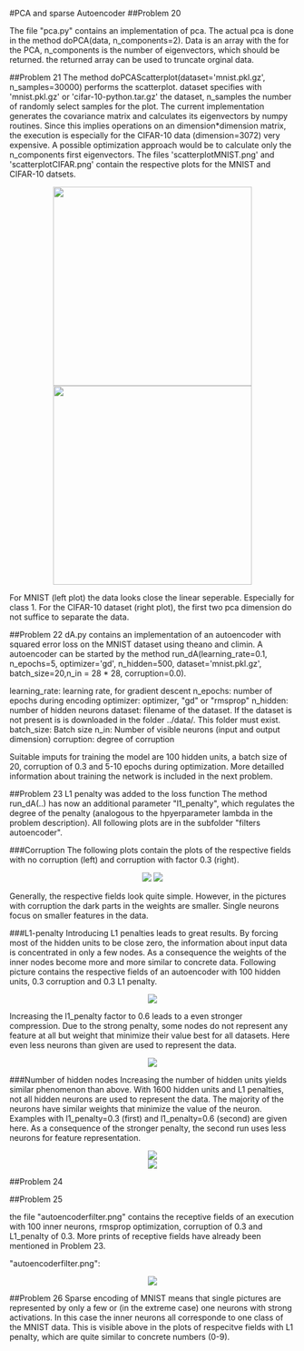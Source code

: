 #PCA and sparse Autoencoder
##Problem 20

The file "pca.py" contains an implementation of pca. The actual pca is done in the method doPCA(data, n_components=2). Data is an array with the for the PCA, n_components is the number of eigenvectors, which should be returned. the returned array can be used to truncate orginal data.

##Problem 21
The method doPCAScatterplot(dataset='mnist.pkl.gz', n_samples=30000) performs the scatterplot. dataset specifies with 'mnist.pkl.gz' or 'cifar-10-python.tar.gz' the dataset, n_samples the number of randomly select samples for the plot. The current implementation generates the covariance matrix and calculates its eigenvectors by numpy routines. Since this implies operations on an dimension*dimension matrix, the execution is especially for the CIFAR-10 data (dimension=3072) very expensive. A possible optimization approach would be to calculate only the n_components first eigenvectors.
The files 'scatterplotMNIST.png' and 'scatterplotCIFAR.png' contain the respective plots for the MNIST and CIFAR-10 datsets.

<p align="center">
  <img src="scatterplotMNIST.png" width="350"/>
  <img src="scatterplotCIFAR.png" width="350"/>
</p>


For MNIST (left plot) the data looks close the linear seperable. Especially for class 1. For the CIFAR-10 dataset (right plot), the first two pca dimension do not suffice to separate the data.

##Problem 22
dA.py contains an implementation of an autoencoder with squared error loss on the MNIST dataset using theano and climin. A autoencoder can be started by the method run_dA(learning_rate=0.1, n_epochs=5, optimizer='gd', n_hidden=500, dataset='mnist.pkl.gz', batch_size=20,n_in = 28 * 28, corruption=0.0).

learning_rate: learning rate, for gradient descent
n_epochs: number of epochs during encoding
optimizer: optimizer, "gd" or "rmsprop"
n_hidden: number of hidden neurons
dataset: filename of the dataset. If the dataset is not present is is downloaded in the folder ../data/. This folder must exist.
batch_size: Batch size
n_in: Number of visible neurons (input and output dimension)
corruption: degree of corruption


Suitable imputs for training the model are 100 hidden units, a batch size of 20, corruption of 0.3 and 5-10 epochs during optimization. More detailled information about training the network is included in the next problem.

##Problem 23
L1 penalty was added to the loss function The method run_dA(..) has now an additional parameter "l1_penalty", which regulates the degree of the penalty (analogous to the hpyerparameter lambda in the problem description). All following plots are in the subfolder "filters autoencoder".

###Corruption
The following plots contain the plots of the respective fields with no corruption (left) and corruption with factor 0.3 (right).

<p align="center">
  <img src="filters autoencoder/filters_rmsprop n_hidden=100corruption=0.0 and l1_pen=0.0.png"/>
  <img src="filters autoencoder/filters_rmsprop n_hidden=100corruption=0.3 and l1_pen=0.0.png"/>
</p>

Generally, the respective fields look quite simple. However, in the pictures with corruption the dark parts in the weights are smaller. Single neurons focus on smaller features in the data. 

###L1-penalty
Introducing L1 penalties leads to great results. By forcing most of the hidden units to be close zero, the information about input data is concentrated in only a few nodes. As a consequence the weights of the inner nodes become more and more similar to concrete data.
Following picture contains the respective fields of an autoencoder with 100 hidden units, 0.3 corruption and 0.3 L1 penalty.

<p align="center">
  <img src="filters autoencoder/filters_rmsprop n_hidden=100corruption=0.3 and l1_pen=0.3.png"/>
</p>

Increasing the l1_penalty factor to 0.6 leads to a even stronger compression. Due to the strong penalty, some nodes do not represent any feature at all but weight that minimize their value best for all datasets. Here even less neurons than given are used to represent the data.

<p align="center">
  <img src="filters autoencoder/filters_rmsprop n_hidden=100corruption=0.3 and l1_pen=0.6.png"/>
</p>

###Number of hidden nodes
Increasing the number of hidden units yields similar phenomenon than above. With 1600 hidden units and L1 penalties, not all hidden neurons are used to represent the data. The majority of the neurons have similar weights that minimize the value of the neuron. Examples with l1_penalty=0.3 (first) and l1_penalty=0.6 (second) are given here. As a consequence of the stronger penalty, the second run uses less neurons for feature representation.

<p align="center">
  <img src="filters autoencoder/filters_rmsprop n_hidden=1600corruption=0.3 and l1_pen=0.3.png"/>
  <br/>
  <img src="filters autoencoder/filters_rmsprop n_hidden=1600corruption=0.3 and l1_pen=0.6.png"/>
</p>

##Problem 24

##Problem 25

the file "autoencoderfilter.png" contains the receptive fields of an execution with 100 inner neurons, rmsprop optimization, corruption of 0.3 and L1_penalty of 0.3. More prints of receptive fields have already been mentioned in Problem 23.

"autoencoderfilter.png":
<p align="center">
  <img src="autoencoderfilter.png"/>
</p>

##Problem 26
Sparse encoding of MNIST means that single pictures are represented by only a few or (in the extreme case) one neurons with strong activations. In this case the inner neurons all corresponde to one class of the MNIST data. This is visible above in the plots of respecitve fields with L1 penalty, which are quite similar to concrete numbers (0-9).